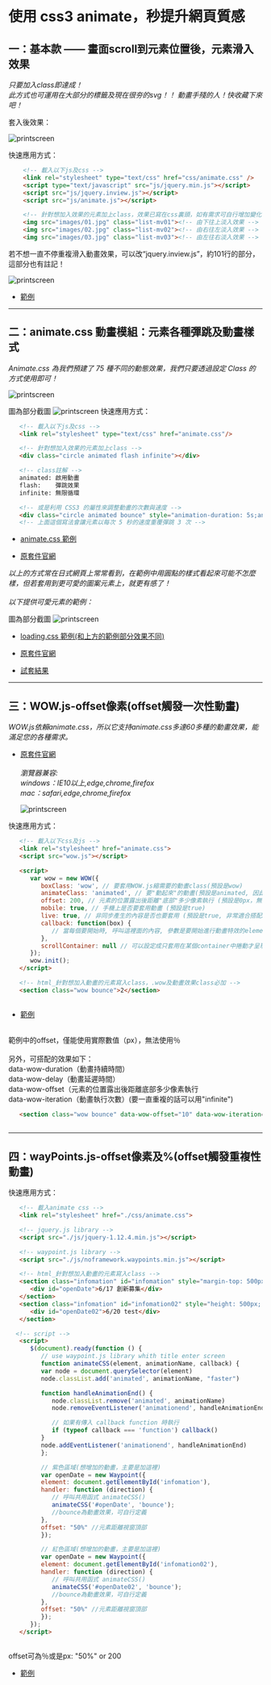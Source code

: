 # 使用 css3 animate，秒提升網頁質感


## 一：基本款 —— 畫面scroll到元素位置後，元素滑入效果

_只要加入class即達成！<br>_
_此方式也可運用在大部分的標籤及現在很夯的svg！！
動畫手殘的人！快收藏下來吧！_

套入後效果：
   
   ![printscreen](images/basic.gif)


快速應用方式：
```html
    <!-- 載入以下js及css -->
    <link rel="stylesheet" type="text/css" href="css/animate.css" />
    <script type="text/javascript" src="js/jquery.min.js"></script>
    <script src="js/jquery.inview.js"></script>
    <script src="js/animate.js"></script>

    <!-- 針對想加入效果的元素加上class，效果已寫在css裏頭，如有需求可自行增加變化 -->
    <img src="images/01.jpg" class="list-mv01"><!-- 由下往上淡入效果 -->
    <img src="images/02.jpg" class="list-mv02"><!-- 由右往左淡入效果 -->
    <img src="images/03.jpg" class="list-mv03"><!-- 由左往右淡入效果 -->
```
若不想一直不停重複滑入動畫效果，可以改“jquery.inview.js”，約101行的部分，這部分也有註記！
   
   ![printscreen](images/basic01.jpg)

*  [範例](http://www.milky-sky.com/brangista/animateShare/Basic/index.html)  

* * *

## 二：animate.css 動畫模組：元素各種彈跳及動畫樣式 

_Animate.css 為我們預建了 75 種不同的動態效果，我們只要透過設定 Class 的方式使用即可！<br>_


   ![printscreen](images/animateCSS01.jpg)

   圖為部分截圖
   ![printscreen](images/animateCSS01.gif)
快速應用方式：
```html
   <!-- 載入以下js及css -->
   <link rel="stylesheet" type="text/css" href="animate.css"/>

   <!-- 針對想加入效果的元素加上class -->
   <div class="circle animated flash infinite"></div>

   <!-- class註解 -->
   animated: 啟用動畫
   flash:    彈跳效果
   infinite: 無限循環

   <!-- 或是利用 CSS3 的屬性來調整動畫的次數與速度 -->
   <div class="circle animated bounce" style="animation-duration: 5s;animation-iteration-count:3"></div>	
   <!-- 上面這個寫法會讓元素以每次 5 秒的速度重覆彈跳 3 次 -->	  
```

*  [animate.css 範例](http://www.milky-sky.com/brangista/animateShare/animateCSS01/animateCSS.html)<br>
  
*  [原套件官網](https://daneden.github.io/animate.css/)<br>

_以上的方式常在日式網頁上常常看到，在範例中用圓點的樣式看起來可能不怎麼樣，但若套用到更可愛的圖案元素上，就更有感了！<br><br>以下提供可愛元素的範例：_

圖為部分截圖
   ![printscreen](images/animateCSS02.gif)

*  [loading.css 範例(和上方的範例部分效果不同)](http://www.milky-sky.com/brangista/animateShare/animateCSS02/animateCSS.html)  

*  [原套件官網](https://loading.io/animation/)<br>

*  [試套結果](http://www.milky-sky.com/brangista/NBBigMacTest/)  


* * *


## 三：WOW.js-offset像素(offset觸發一次性動畫)

_WOW.js依賴animate.css，所以它支持animate.css多達60多種的動畫效果，能滿足您的各種需求。<br>_
*  [原套件官網](https://wowjs.uk)<br><br>
_瀏覽器兼容:<br>
windows：IE10以上,edge,chrome,firefox<br>
mac：safari,edge,chrome,firefox_

   ![printscreen](images/offsetValue.gif)

快速應用方式：
```html
   <!-- 載入以下css及js -->
   <link rel="stylesheet" href="animate.css">
   <script src="wow.js"></script>

   <script>
      var wow = new WOW({
         boxClass: 'wow', // 要套用WOW.js縮需要的動畫class(預設是wow)
         animateClass: 'animated', // 要"動起來"的動畫(預設是animated, 因此如果你有其他動畫library要使用也可以在這裡調整)
         offset: 200, // 元素的位置露出後距離"底部"多少像素執行 (預設是0px，無法使用％)
         mobile: true, // 手機上是否要套用動畫 (預設是true)
         live: true, // 非同步產生的內容是否也要套用 (預設是true, 非常適合搭配SPA)
         callback: function(box) {
            // 當每個要開始時, 呼叫這裡面的內容, 參數是要開始進行動畫特效的element DOM
         },
         scrollContainer: null // 可以設定成只套用在某個container中捲動才呈現, 不設定就是整個視窗
      });
      wow.init();
   </script>

   <!-- html_針對想加入動畫的元素寫入class，.wow及動畫效果class必加 -->
   <section class="wow bounce">2</section>
    
```

*  [範例](http://www.milky-sky.com/brangista/animateShare/offsetValue/)
<br>
範例中的offset，僅能使用實際數值（px），無法使用％<br><br>
另外，可搭配的效果如下：<br>
data-wow-duration（動畫持續時間）<br>
data-wow-delay（動畫延遲時間）<br>
data-wow-offset（元素的位置露出後距離底部多少像素執行<br>
data-wow-iteration（動畫執行次數）(要一直重複的話可以用"infinite")

```html
   <section class="wow bounce" data-wow-offset="10" data-wow-iteration="10">測試</section>
    
```


* * *


## 四：wayPoints.js-offset像素及%(offset觸發重複性動畫)

快速應用方式：
```html
   <!-- 載入animate css -->
   <link rel="stylesheet" href="./css/animate.css">

   <!-- jquery.js library -->
   <script src="./js/jquery-1.12.4.min.js"></script>

   <!-- waypoint.js library -->
   <script src="./js/noframework.waypoints.min.js"></script>

   <!-- html_針對想加入動畫的元素寫入class -->
   <section class="infomation" id="infomation" style="margin-top: 500px; height: 500px; background-color: blueviolet;">
      <div id="openDate">6/17 創新募集</div>
   </section>
   <section class="infomation" id="infomation02" style="height: 500px; background-color: red;">
      <div id="openDate02">6/20 test</div>
   </section>

  <!-- script -->
   <script>
      $(document).ready(function () {
         // use waypoint.js library whith title enter screen
         function animateCSS(element, animationName, callback) {
         var node = document.querySelector(element)
         node.classList.add('animated', animationName, "faster")

         function handleAnimationEnd() {
            node.classList.remove('animated', animationName)
            node.removeEventListener('animationend', handleAnimationEnd)

            // 如果有傳入 callback function 時執行
            if (typeof callback === 'function') callback()
         }
         node.addEventListener('animationend', handleAnimationEnd)
         };

         // 紫色區域(想增加的動畫，主要是加這裡)
         var openDate = new Waypoint({
         element: document.getElementById('infomation'),
         handler: function (direction) {
            // 呼叫共用函式 animateCSS()
            animateCSS('#openDate', 'bounce');
            //bounce為動畫效果，可自行定義
         },
         offset: "50%" //元素距離視窗頂部
         });

         // 紅色區域(想增加的動畫，主要是加這裡)
         var openDate = new Waypoint({
         element: document.getElementById('infomation02'),
         handler: function (direction) {
            // 呼叫共用函式 animateCSS()
            animateCSS('#openDate02', 'bounce');
            //bounce為動畫效果，可自行定義
         },
         offset: "50%" //元素距離視窗頂部
         });
      });
   </script>
    
```
offset可為％或是px: "50%" or 200
*  [範例](http://www.milky-sky.com/brangista/animateShare/animator/)
